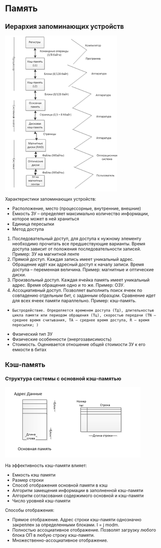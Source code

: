 # Память

## Иерархия запоминающих устройств

![image](./img/24-09-2022-1.png)


Характеристики запоминающих устройств:

- Расположение, место (процессорные, внутренние, внешние)
- Ёмкость ЗУ – определяет максимально количество информации, которое может в ней храниться
- Единица пересылки
- Метод доступа
1. Последовательный доступ, для доступа к нужному элементу необходимо прочитать все предшествующие варианты. Время доступа зависит от положения последовательности записей. Пример: ЗУ на магнитной ленте
2. Прямой доступ. Каждая запись имеет уникальный адрес. Обращение идёт как адресный доступ к началу записи. Время доступа – переменная величина. Пример: магнитные и оптические диски.
3. Произвольный доступ. Каждая ячейка память имеет уникальный адрес. Время обращения одно и то же. Пример: ОЗУ.
4. Ассоциативный доступ. Позволяет выполнить поиск ячеек по совпадению отдельным бит, с заданным образцом. Сравнение идет для всех ячеек памяти параллельно. Пример: кэш-память.
-     Быстродействие. Определяется временем доступа (Тд), длительностью цикла памяти или периодом обращения (Тц), скоростью передачи (TN – среднее время считывания, TA – среднее время доступа, R – время пересылки; )
- Физический тип ЗУ
- Физические особенности (энергозависимость)
- Стоимость. Оценивается отношение общей стоимости ЗУ к его емкости в битах

## Кэш-память

### Структура системы с основной кэш-памятью

![image](./img/24-09-2022-2.png)

На эффективность кэш-памяти влияет:
- Емкость кэш памяти
- Размер строки
- Способ отображения основной памяти в кэш
- Алгоритм замещения информации в заполненной кэш-памяти
- Алгоритм согласования содержимого основной и кэш-памяти
- Число уровней кэш-памяти

Способы отображения:
- Прямое отображение. Адрес строки кэш-памяти однозначно закреплен за определенными блоками. I = j modm.
- Полностью ассоциативное отображение. Позволят загрузку любого блока ОП в любую строку кэш-памяти.
- Множественно-ассоциативное отображение.
